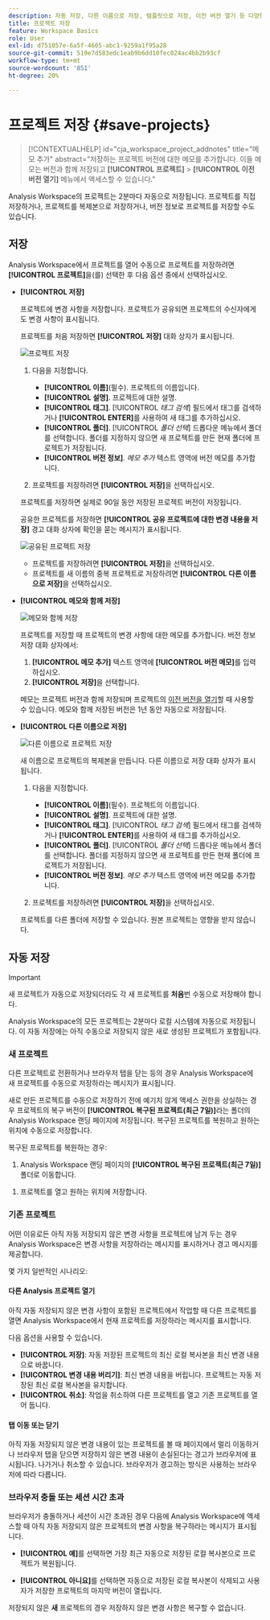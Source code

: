 ```yaml
---
description: 자동 저장, 다른 이름으로 저장, 템플릿으로 저장, 이전 버전 열기 등 다양한 저장 옵션에 대해 알아봅니다.
title: 프로젝트 저장
feature: Workspace Basics
role: User
exl-id: d751057e-6a5f-4605-abc1-9259a1f95a28
source-git-commit: 519e7d583edc1eab9b6dd10fec024ac4bb2b93cf
workflow-type: tm+mt
source-wordcount: '851'
ht-degree: 20%

---
```


# 프로젝트 저장 {#save-projects}

<!-- markdownlint-disable MD034 -->

>[!CONTEXTUALHELP]
>id="cja_workspace_project_addnotes"
>title="메모 추가"
>abstract="저장하는 프로젝트 버전에 대한 메모를 추가합니다. 이들 메모는 버전과 함께 저장되고 **[!UICONTROL 프로젝트]** > **[!UICONTROL 이전 버전 열기]** 메뉴에서 액세스할 수 있습니다."

<!-- markdownlint-enable MD034 -->


Analysis Workspace의 프로젝트는 2분마다 자동으로 저장됩니다. 프로젝트를 직접 저장하거나, 프로젝트를 복제본으로 저장하거나, 버전 정보로 프로젝트를 저장할 수도 있습니다.

## 저장

Analysis Workspace에서 프로젝트를 열어 수동으로 프로젝트를 저장하려면 **[!UICONTROL 프로젝트]**&#x200B;을(를) 선택한 후 다음 옵션 중에서 선택하십시오.

* **[!UICONTROL 저장]**

  프로젝트에 변경 사항을 저장합니다. 프로젝트가 공유되면 프로젝트의 수신자에게도 변경 사항이 표시됩니다.

  프로젝트를 처음 저장하면 **[!UICONTROL 저장]** 대화 상자가 표시됩니다.

  ![프로젝트 저장](assets/save-project.png)

   1. 다음을 지정합니다.

      * **[!UICONTROL 이름]**(필수). 프로젝트의 이름입니다.
      * **[!UICONTROL 설명]**. 프로젝트에 대한 설명.
      * **[!UICONTROL 태그]**. [!UICONTROL *태그 검색*] 필드에서 태그를 검색하거나 **[!UICONTROL ENTER]**&#x200B;를 사용하여 새 태그를 추가하십시오.
      * **[!UICONTROL 폴더]**. [!UICONTROL *폴더 선택*] 드롭다운 메뉴에서 폴더를 선택합니다. 폴더를 지정하지 않으면 새 프로젝트를 만든 현재 폴더에 프로젝트가 저장됩니다.
      * **[!UICONTROL 버전 정보]**. *메모 추가* 텍스트 영역에 버전 메모를 추가합니다.

   1. 프로젝트를 저장하려면 **[!UICONTROL 저장]**&#x200B;을 선택하십시오.

  프로젝트를 저장하면 실제로 90일 동안 저장된 프로젝트 버전이 저장됩니다.

  공유한 프로젝트를 저장하면 **[!UICONTROL 공유 프로젝트에 대한 변경 내용을 저장]** 경고 대화 상자에 확인을 묻는 메시지가 표시됩니다.

  ![공유된 프로젝트 저장](assets/save-project-shared.png)

   * 프로젝트를 저장하려면 **[!UICONTROL 저장]**&#x200B;을 선택하십시오.
   * 프로젝트를 새 이름의 중복 프로젝트로 저장하려면 **[!UICONTROL 다른 이름으로 저장]**&#x200B;을 선택하십시오.


* **[!UICONTROL 메모와 함께 저장]**

  ![메모와 함께 저장](assets/save-version-notes.png)

  프로젝트를 저장할 때 프로젝트의 변경 사항에 대한 메모를 추가합니다. 버전 정보 저장 대화 상자에서:

   1. **[!UICONTROL 메모 추가]** 텍스트 영역에 **[!UICONTROL 버전 메모]**&#x200B;를 입력하십시오.
   1. **[!UICONTROL 저장]**&#x200B;을 선택합니다.

  메모는 프로젝트 버전과 함께 저장되며 프로젝트의 [이전 버전을 열기](open-projects.md#open-previous-version)할 때 사용할 수 있습니다. 메모와 함께 저장된 버전은 1년 동안 자동으로 저장됩니다.

* **[!UICONTROL 다른 이름으로 저장]**

  ![다른 이름으로 프로젝트 저장](assets/save-project-as.png)

  새 이름으로 프로젝트의 복제본을 만듭니다. 다른 이름으로 저장 대화 상자가 표시됩니다.

   1. 다음을 지정합니다.

      * **[!UICONTROL 이름]**(필수). 프로젝트의 이름입니다.
      * **[!UICONTROL 설명]**. 프로젝트에 대한 설명.
      * **[!UICONTROL 태그]**. [!UICONTROL *태그 검색*] 필드에서 태그를 검색하거나 **[!UICONTROL ENTER]**&#x200B;를 사용하여 새 태그를 추가하십시오.
      * **[!UICONTROL 폴더]**. [!UICONTROL *폴더 선택*] 드롭다운 메뉴에서 폴더를 선택합니다. 폴더를 지정하지 않으면 새 프로젝트를 만든 현재 폴더에 프로젝트가 저장됩니다.
      * **[!UICONTROL 버전 정보]**. *메모 추가* 텍스트 영역에 버전 메모를 추가합니다.

   1. 프로젝트를 저장하려면 **[!UICONTROL 저장]**&#x200B;을 선택하십시오.

  프로젝트를 다른 폴더에 저장할 수 있습니다. 원본 프로젝트는 영향을 받지 않습니다.


<!-- Cannot find this option in CJA 
| **[!UICONTROL Save as template]** | Save your project as a [custom template](https://experienceleague.adobe.com/docs/analytics/analyze/analysis-workspace/build-workspace-project/starter-projects.html) that becomes available to your organization under **[!UICONTROL Project > New]** | 
-->

## 자동 저장


>[!IMPORTANT]
>
>새 프로젝트가 자동으로 저장되더라도 각 새 프로젝트를 **처음**&#x200B;번 수동으로 저장해야 합니다.
>

Analysis Workspace의 모든 프로젝트는 2분마다 로컬 시스템에 자동으로 저장됩니다. 이 자동 저장에는 아직 수동으로 저장되지 않은 새로 생성된 프로젝트가 포함됩니다.

### 새 프로젝트

다른 프로젝트로 전환하거나 브라우저 탭을 닫는 등의 경우 Analysis Workspace에 새 프로젝트를 수동으로 저장하라는 메시지가 표시됩니다.

새로 만든 프로젝트를 수동으로 저장하기 전에 예기치 않게 액세스 권한을 상실하는 경우 프로젝트의 복구 버전이 **[!UICONTROL 복구된 프로젝트(최근 7일)]**&#x200B;라는 폴더의 Analysis Workspace 랜딩 페이지에 저장됩니다. 복구된 프로젝트를 복원하고 원하는 위치에 수동으로 저장합니다.

복구된 프로젝트를 복원하는 경우:

1. Analysis Workspace 랜딩 페이지의 **[!UICONTROL 복구된 프로젝트(최근 7일)]** 폴더로 이동합니다.

<!-- 
     ![The list of folders highlighting the Recovered Project folder.](assets/recovered-folder.png)
  -->

1. 프로젝트를 열고 원하는 위치에 저장합니다.


### 기존 프로젝트

어떤 이유로든 아직 자동 저장되지 않은 변경 사항을 프로젝트에 남겨 두는 경우 Analysis Workspace은 변경 사항을 저장하라는 메시지를 표시하거나 경고 메시지를 제공합니다.


몇 가지 일반적인 시나리오:

#### 다른 Analysis 프로젝트 열기

아직 자동 저장되지 않은 변경 사항이 포함된 프로젝트에서 작업할 때 다른 프로젝트를 열면 Analysis Workspace에서 현재 프로젝트를 저장하라는 메시지를 표시합니다.

다음 옵션을 사용할 수 있습니다.

* **[!UICONTROL 저장]**: 자동 저장된 프로젝트의 최신 로컬 복사본을 최신 변경 내용으로 바꿉니다.
* **[!UICONTROL 변경 내용 버리기]**: 최신 변경 내용을 버립니다. 프로젝트는 자동 저장된 최신 로컬 복사본을 유지합니다.
* **[!UICONTROL 취소]**: 작업을 취소하여 다른 프로젝트를 열고 기존 프로젝트를 열어 둡니다.

<!-- ![Click Save to save changes to a project.](assets/existing-save.png) -->

#### 탭 이동 또는 닫기

아직 자동 저장되지 않은 변경 내용이 있는 프로젝트를 볼 때 페이지에서 멀리 이동하거나 브라우저 탭을 닫으면 저장하지 않은 변경 내용이 손실된다는 경고가 브라우저에 표시됩니다. 나가거나 취소할 수 있습니다. 브라우저가 경고하는 방식은 사용하는 브라우저에 따라 다릅니다.


### 브라우저 충돌 또는 세션 시간 초과

브라우저가 충돌하거나 세션이 시간 초과된 경우 다음에 Analysis Workspace에 액세스할 때 아직 자동 저장되지 않은 프로젝트의 변경 사항을 복구하라는 메시지가 표시됩니다.

* **[!UICONTROL 예]**&#x200B;를 선택하면 가장 최근 자동으로 저장된 로컬 복사본으로 프로젝트가 복원됩니다.

* **[!UICONTROL 아니요]**&#x200B;를 선택하면 자동으로 저장된 로컬 복사본이 삭제되고 사용자가 저장한 프로젝트의 마지막 버전이 열립니다.

<!--![The Project Recovery dialog box.](assets/project-recovery.png)-->



저장되지 않은 **새** 프로젝트의 경우 저장하지 않은 변경 사항은 복구할 수 없습니다.


<!-- Shouldn't this belong to another page?  Moved it to a new open projects page


## Open previously saved version

To open a previously saved version of a project:

1. Select **[!UICONTROL Open previous version]** from the **[!UICONTROL Project]** menu.

   ![The Previously saved project versions list and options to show All versions or Only versions with notes.](assets/open-previously-saved.png)

1. Review the list of previous versions available. You can switch between **[!UICONTROL All versions]** and **[!UICONTROL Only versions with notes]**.

   For each version, the list shows a timestamp
   [!UICONTROL Timestamp] and [!UICONTROL Editor] are shown, in addition to [!UICONTROL Notes] if they were added when the [!UICONTROL Editor] saved. Versions without notes are stored for 90 days; versions with notes are stored for 1 year.
1. Select a previous version and click **[!UICONTROL Load]**.
   The previous version then loads with a notification. The previous version does not become the current saved version of your project until you click **[!UICONTROL Save]**. If you navigate away from the loaded version, when you return, you will see the last saved version of the project.

-->
